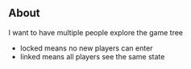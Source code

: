 ## About

I want to have multiple people explore the game tree
* locked means no new players can enter
* linked means all players see the same state
